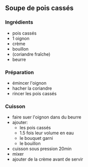 ## Soupe de pois cassés

### Ingrédients

- pois cassés
- 1 oignon
- crème
- bouillon
- (coriandre fraîche)
- beurre

### Préparation

- émincer l'oignon
- hacher la coriandre
- rincer les pois cassés

### Cuisson

- faire suer l'oignon dans du beurre
- ajouter:
  - les pois cassés
  - 1.5 fois leur volume en eau
  - le bouquet garni
  - le bouillon
- cuisson sous pression 20min
- mixer
- ajouter de la crème avant de servir


